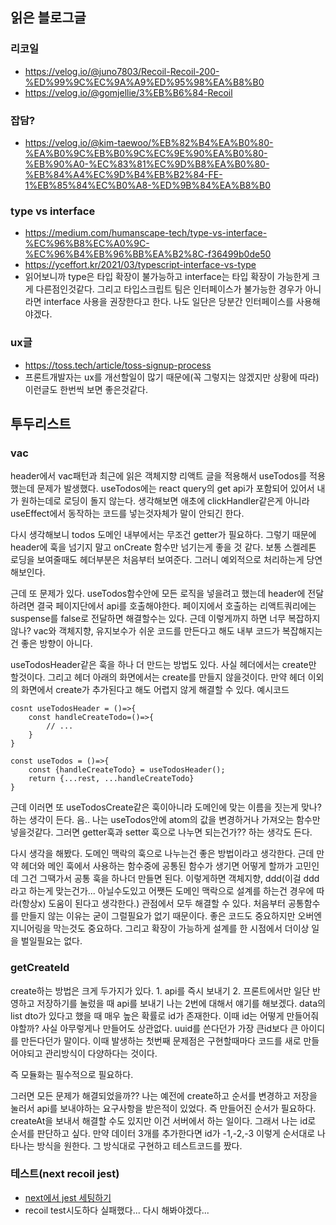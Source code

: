 ## 읽은 블로그글

### 리코일

- https://velog.io/@juno7803/Recoil-Recoil-200-%ED%99%9C%EC%9A%A9%ED%95%98%EA%B8%B0
- https://velog.io/@gomjellie/3%EB%B6%84-Recoil

### 잡담?

- https://velog.io/@kim-taewoo/%EB%82%B4%EA%B0%80-%EA%B0%9C%EB%B0%9C%EC%9E%90%EA%B0%80-%EB%90%A0-%EC%83%81%EC%9D%B8%EA%B0%80-%EB%84%A4%EC%9D%B4%EB%B2%84-FE-1%EB%85%84%EC%B0%A8-%ED%9B%84%EA%B8%B0

### type vs interface

- https://medium.com/humanscape-tech/type-vs-interface-%EC%96%B8%EC%A0%9C-%EC%96%B4%EB%96%BB%EA%B2%8C-f36499b0de50
- https://yceffort.kr/2021/03/typescript-interface-vs-type
- 읽어보니까 type은 타입 확장이 불가능하고 interface는 타입 확장이 가능한게 크게 다른점인것같다. 그리고 타입스크립트 팀은 인터페이스가 불가능한 경우가 아니라면 interface 사용을 권장한다고 한다. 나도 일단은 당분간 인터페이스를 사용해야겠다.

### ux글

- https://toss.tech/article/toss-signup-process
- 프론트개발자는 ux를 개선할일이 많기 때문에(꼭 그렇지는 않겠지만 상황에 따라) 이런글도 한번씩 보면 좋은것같다.

## 투두리스트

### vac

header에서 vac패턴과 최근에 읽은 객체지향 리액트 글을 적용해서 useTodos를 적용했는데 문제가 발생했다. useTodos에는 react query의 get api가 포함되어 있어서 내가 원하는데로 로딩이 돌지 않는다.
생각해보면 애초에 clickHandler같은게 아니라 useEffect에서 동작하는 코드를 넣는것자체가 말이 안되긴 한다.

다시 생각해보니 todos 도메인 내부에서는 무조건 getter가 필요하다. 그렇기 때문에 header에 훅을 넘기지 말고 onCreate 함수만 넘기는게 좋을 것 같다. 보통 스켈레톤 로딩을 보여줄때도 헤더부분은 처음부터 보여준다.
그러니 예외적으로 처리하는게 당연해보인다.

근데 또 문제가 있다. useTodos함수안에 모든 로직을 넣을려고 했는데 header에 전달하려면 결국 페이지단에서 api를 호출해야한다. 페이지에서 호출하는 리액트쿼리에는 suspense를 false로 전달하면 해결할수는 있다.
근데 이렇게까지 하면 너무 복잡하지 않나? vac와 객체지향, 유지보수가 쉬운 코드를 만든다고 해도 내부 코드가 복잡해지는건 좋은 방향이 아니다.

useTodosHeader같은 훅을 하나 더 만드는 방법도 있다. 사실 헤더에서는 create만 할것이다. 그리고 헤더 아래의 화면에서는 create를 만들지 않을것이다. 만약 헤더 이외의 화면에서 create가 추가된다고 해도 어렵지 않게 해결할 수 있다.
예시코드

```
cosnt useTodosHeader = ()=>{
    const handleCreateTodo=()=>{
        // ...
    }
}

const useTodos = ()=>{
    const {handleCreateTodo} = useTodosHeader();
    return {...rest, ...handleCreateTodo}
}
```

근데 이러면 또 useTodosCreate같은 훅이아니라 도메인에 맞는 이름을 짓는게 맞나? 하는 생각이 든다.
음.. 나는 useTodos안에 atom의 값을 변경하거나 가져오는 함수만 넣을것같다. 그러면 getter훅과 setter 훅으로 나누면 되는건가?? 하는 생각도 든다.

다시 생각을 해봤다. 도메인 맥락의 훅으로 나누는건 좋은 방법이라고 생각한다. 근데 만약 헤더와 메인 훅에서 사용하는 함수중에 공통된 함수가 생기면 어떻게 할까가 고민인데 그건 그땍가서 공통 훅을 하나더 만들면 된다. 이렇게하면 객체지향, ddd(이걸 ddd라고 하는게 맞는건가... 아닐수도있고 어쨋든 도메인 맥락으로 설계를 하는건 경우에 따라(항상x) 도움이 된다고 생각한다.) 관점에서 모두 해결할 수 있다. 처음부터 공통함수를 만들지 않는 이유는 굳이 그럴필요가 없기 때문이다. 좋은 코드도 중요하지만 오버엔지니어링을 막는것도 중요하다. 그리고 확장이 가능하게 설계를 한 시점에서 더이상 일을 벌일필요는 없다.

### getCreateId

create하는 방법은 크게 두가지가 있다. 1. api를 즉시 보내기 2. 프론트에서만 일단 반영하고 저장하기를 눌렀을 때 api를 보내기
나는 2번에 대해서 얘기를 해보겠다. data의 list dto가 있다고 했을 때 매우 높은 확률로 id가 존재한다. 이때 id는 어떻게 만들어줘야할까?
사실 아무렇게나 만들어도 상관없다. uuid를 쓴다던가 가장 큰id보다 큰 아이디를 만든다던가 말이다.
이때 발생하는 첫번째 문제점은 구현할때마다 코드를 새로 만들어야되고 관리방식이 다양하다는 것이다.

즉 모듈화는 필수적으로 필요하다.

그러면 모든 문제가 해결되었을까?? 나는 예전에 create하고 순서를 변경하고 저장을 눌러서 api를 보내야하는 요구사항을 받은적이 있었다. 즉 만들어진 순서가 필요하다.
createAt을 보내서 해결할 수도 있지만 이건 서버에서 하는 일이다. 그래서 나는 id로 순서를 판단하고 싶다. 만약 데이터 3개를 추가한다면 id가 -1,-2,-3 이렇게 순서대로 나타나는 방식을 원한다. 그 방식대로 구현하고 테스트코드를 짰다.

### 테스트(next recoil jest)

- [next에서 jest 세팅하기](https://github.com/vercel/next.js/blob/canary/examples/with-jest/package.json)
- recoil test시도하다 실패했다... 다시 해봐야겠다...
